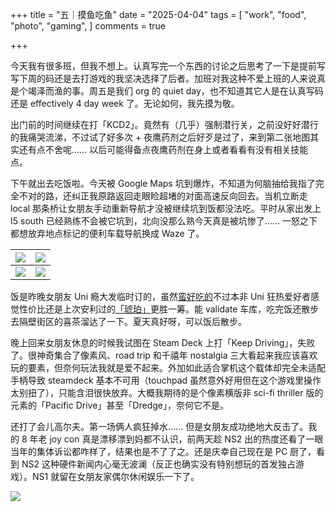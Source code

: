 +++
title = "五｜摸鱼吃鱼"
date = "2025-04-04"
tags = [
    "work",
    "food",
    "photo",
    "gaming",
]
comments = true

+++

今天我有很多班，但我不想上。认真写完一个东西的讨论之后思考了一下是提前写写下周的码还是去打游戏的我坚决选择了后者。加班对我这种不爱上班的人来说真是个竭泽而渔的事。周五是我们 org 的 quiet day，也不知道其它人是在认真写码还是 effectively 4 day week 了。无论如何，我先摸为敬。

出门前的时间继续在打「KCD2」。竟然有（几乎）强制潜行关，之前没好好潜行的我痛哭流涕，不过试了好多次 + 夜鹰药剂之后好歹是过了，来到第二张地图其实还有点不舍呢…… 以后可能得备点夜鹰药剂在身上或者看看有没有相关技能点。

下午就出去吃饭啦。今天被 Google Maps 坑到爆炸，不知道为何脑抽给我指了完全不对的路，还纠正我原路返回走眼睑超堵的对面高速反向回去。当机立断走 local 那条桥让女朋友手动重新导航才没被继续坑到饭都没法吃。平时从家出发上 I5 south 已经熟练不会被它坑到，北向没那么熟今天真是被坑惨了…… 一怒之下都想放弃地点标记的便利车载导航换成 Waze 了。

|![](https://media.douchi.space/douchi/media_attachments/files/114/283/804/953/631/330/original/5d5e395f7454cbf0.png)|![](https://media.douchi.space/douchi/media_attachments/files/114/283/811/588/915/821/original/9c042c52ff8897e9.png)|
|-|-|
|![](https://media.douchi.space/douchi/media_attachments/files/114/283/813/567/733/766/original/9e7398cb74ef27bd.png)|![](https://media.douchi.space/douchi/media_attachments/files/114/283/815/865/352/583/original/c20dae6b8b3a5297.png)|

饭是昨晚女朋友 Uni 瘾大发临时订的，虽然[蛮好吃的](https://douchi.space/@mtfront/114283820173034950)不过本非 Uni 狂热爱好者感觉性价比还是上次安利过的[「琥珀」](https://douchi.space/@mtfront/113859415023020132)更胜一筹。能 validate 车库，吃完饭还散步去隔壁街区的喜茶溜达了一下。夏天真好呀，可以饭后散步。

晚上回来女朋友休息的时候我试图在 Steam Deck 上打「Keep Driving」，失败了。很神奇集合了像素风、road trip 和千禧年 nostalgia 三大看起来我应该喜欢玩的要素，但奈何玩法我就是爱不起来。外加如此适合掌机这个载体却完全未适配手柄导致 steamdeck 基本不可用（touchpad 虽然意外好用但在这个游戏里操作太别扭了），只能含泪很快放弃。大概我期待的是个像素横版非 sci-fi thriller 版的元素的「Pacific Drive」甚至「Dredge」，奈何它不是。

还打了会儿高尔夫。第一场俩人疯狂掉水…… 但是女朋友成功绝地大反击了。我的 8 年老 joy con 真是漂移漂到妈都不认识，前两天趁 NS2 出的热度还看了一眼当年的集体诉讼都咋样了，结果也是不了了之。还是庆幸自己现在是 PC 厨了，看到 NS2 这种硬件新闻内心毫无波澜（反正也确实没有特别想玩的首发独占游戏）。NS1 就留在女朋友家偶尔休闲娱乐一下了。

![](https://media.douchi.space/douchi/media_attachments/files/114/283/663/903/991/196/original/03c8829c99e7cbd0.jpg)